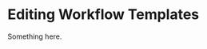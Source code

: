 [title]: # (Editing Workflow Templates)
[tags]: # (XXX)
[priority]: # (5668)
# Editing Workflow Templates
Something here.
